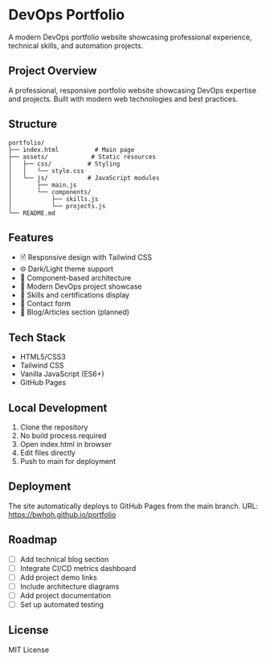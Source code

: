 # DevOps Portfolio

A modern DevOps portfolio website showcasing professional experience, technical skills, and automation projects.

## Project Overview

A professional, responsive portfolio website showcasing DevOps expertise and projects. Built with modern web technologies and best practices.

## Structure
```
portfolio/
├── index.html          # Main page
├── assets/            # Static resources
│   ├── css/          # Styling
│   │   └── style.css   
│   └── js/           # JavaScript modules
│       ├── main.js    
│       └── components/
│           ├── skills.js
│           └── projects.js
└── README.md
```

## Features
- 🖹 Responsive design with Tailwind CSS
- 🌐 Dark/Light theme support
- 🔩 Component-based architecture
- 🔷 Modern DevOps project showcase
- 🔡 Skills and certifications display
- 🔴 Contact form
- 📒 Blog/Articles section (planned)

## Tech Stack
- HTML5/CSS3
- Tailwind CSS
- Vanilla JavaScript (ES6+)
- GitHub Pages

## Local Development
1. Clone the repository
2. No build process required
3. Open index.html in browser
4. Edit files directly
5. Push to main for deployment

## Deployment
The site automatically deploys to GitHub Pages from the main branch.
URL: https://bwhoh.github.io/portfolio

## Roadmap
- [ ] Add technical blog section
- [ ] Integrate CI/CD metrics dashboard
- [ ] Add project demo links
- [ ] Include architecture diagrams
- [ ] Add project documentation
- [ ] Set up automated testing

## License
MIT License